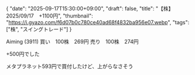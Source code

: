 {
"date": "2025-09-17T15:30:00+09:00",
"draft": false,
"title": "【株】2025/09/17　+1100円",
"thumbnail": "https://i.gyazo.com/f6d07b0c780ce40ad68f4832ba956e07.webp",
"tags": ["株", "スイングトレード"]
}

Aiming (3911)
買い　100株　269円
売り　100株　274円

+500円でした

メタプラネット593円で買付したけど、上がらなさそう
